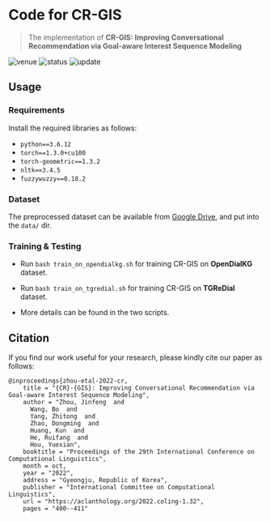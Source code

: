 
# Code for CR-GIS

> The implementation of **CR-GIS: Improving Conversational Recommendation via Goal-aware Interest Sequence Modeling**

<img src="https://img.shields.io/badge/Venue-COLING--22-278ea5" alt="venue"/> <img src="https://img.shields.io/badge/Status-Accepted-success" alt="status"/> <img src="https://img.shields.io/badge/Last%20Updated-2022--12--03-2D333B" alt="update"/>

## Usage

### Requirements

Install the required libraries as follows:

- `python==3.6.12`
- `torch==1.3.0+cu100`
- `torch-geometric==1.3.2`
- `nltk==3.4.5`
- `fuzzywuzzy==0.18.2`

### Dataset 

The preprocessed dataset can be available from [Google Drive](https://drive.google.com/drive/folders/1Y1E84U1lllt2wQ7DDf9pbkN16_Jja-I9?usp=share_link), and put into the `data/` dir.

### Training & Testing

- Run `bash train_on_opendialkg.sh` for training CR-GIS on **OpenDialKG** dataset.

- Run `bash train_on_tgredial.sh` for training CR-GIS on **TGReDial** dataset.

- More details can be found in the two scripts.

## Citation

If you find our work useful for your research, please kindly cite our paper as follows:

```
@inproceedings{zhou-etal-2022-cr,
    title = "{CR}-{GIS}: Improving Conversational Recommendation via Goal-aware Interest Sequence Modeling",
    author = "Zhou, Jinfeng  and
      Wang, Bo  and
      Yang, Zhitong  and
      Zhao, Dongming  and
      Huang, Kun  and
      He, Ruifang  and
      Hou, Yuexian",
    booktitle = "Proceedings of the 29th International Conference on Computational Linguistics",
    month = oct,
    year = "2022",
    address = "Gyeongju, Republic of Korea",
    publisher = "International Committee on Computational Linguistics",
    url = "https://aclanthology.org/2022.coling-1.32",
    pages = "400--411"
```

